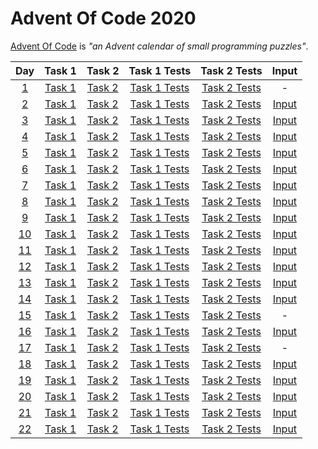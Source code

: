 # Advent Of Code 2020
[Advent Of Code](https://adventofcode.com/2020/about) is *"an Advent calendar of small programming puzzles"*.

| Day | Task 1 | Task 2 | Task 1 Tests | Task 2 Tests | Input |
|:---:|:------:|:------:|:------------:|:------------:|:-----:|
| [1](https://adventofcode.com/2020/day/1) | [Task 1](/AdventOfCode2020/Day01Task1.cs) | [Task 2](/AdventOfCode2020/Day01Task2.cs) | [Task 1 Tests](/AdventOfCode2020.Tests/Day01Task1Tests.cs) | [Task 2 Tests](/AdventOfCode2020.Tests/Day01Task1Tests.cs) | - |
| [2](https://adventofcode.com/2020/day/2) | [Task 1](/AdventOfCode2020/Day02Task1.cs) | [Task 2](/AdventOfCode2020/Day02Task2.cs) | [Task 1 Tests](/AdventOfCode2020.Tests/Day02Task1Tests.cs) | [Task 2 Tests](/AdventOfCode2020.Tests/Day02Task1Tests.cs) | [Input](/AdventOfCode2020.Tests/Files/Day02.txt) |
| [3](https://adventofcode.com/2020/day/3) | [Task 1](/AdventOfCode2020/Day03Task1.cs) | [Task 2](/AdventOfCode2020/Day03Task2.cs) | [Task 1 Tests](/AdventOfCode2020.Tests/Day03Task1Tests.cs) | [Task 2 Tests](/AdventOfCode2020.Tests/Day03Task1Tests.cs) | [Input](/AdventOfCode2020.Tests/Files/Day03.txt) |
| [4](https://adventofcode.com/2020/day/4) | [Task 1](/AdventOfCode2020/Day04Task1.cs) | [Task 2](/AdventOfCode2020/Day04Task2.cs) | [Task 1 Tests](/AdventOfCode2020.Tests/Day04Task1Tests.cs) | [Task 2 Tests](/AdventOfCode2020.Tests/Day04Task1Tests.cs) | [Input](/AdventOfCode2020.Tests/Files/Day04.txt) |
| [5](https://adventofcode.com/2020/day/5) | [Task 1](/AdventOfCode2020/Day05Task1.cs) | [Task 2](/AdventOfCode2020/Day05Task2.cs) | [Task 1 Tests](/AdventOfCode2020.Tests/Day05Task1Tests.cs) | [Task 2 Tests](/AdventOfCode2020.Tests/Day05Task1Tests.cs) | [Input](/AdventOfCode2020.Tests/Files/Day05.txt) |
| [6](https://adventofcode.com/2020/day/6) | [Task 1](/AdventOfCode2020/Day06Task1.cs) | [Task 2](/AdventOfCode2020/Day06Task2.cs) | [Task 1 Tests](/AdventOfCode2020.Tests/Day06Task1Tests.cs) | [Task 2 Tests](/AdventOfCode2020.Tests/Day06Task1Tests.cs) | [Input](/AdventOfCode2020.Tests/Files/Day06.txt) |
| [7](https://adventofcode.com/2020/day/7) | [Task 1](/AdventOfCode2020/Day07Task1.cs) | [Task 2](/AdventOfCode2020/Day07Task2.cs) | [Task 1 Tests](/AdventOfCode2020.Tests/Day07Task1Tests.cs) | [Task 2 Tests](/AdventOfCode2020.Tests/Day07Task1Tests.cs) | [Input](/AdventOfCode2020.Tests/Files/Day07.txt) |
| [8](https://adventofcode.com/2020/day/8) | [Task 1](/AdventOfCode2020/Day08Task1.cs) | [Task 2](/AdventOfCode2020/Day08Task2.cs) | [Task 1 Tests](/AdventOfCode2020.Tests/Day08Task1Tests.cs) | [Task 2 Tests](/AdventOfCode2020.Tests/Day08Task1Tests.cs) | [Input](/AdventOfCode2020.Tests/Files/Day08.txt) |
| [9](https://adventofcode.com/2020/day/9) | [Task 1](/AdventOfCode2020/Day09Task1.cs) | [Task 2](/AdventOfCode2020/Day09Task2.cs) | [Task 1 Tests](/AdventOfCode2020.Tests/Day09Task1Tests.cs) | [Task 2 Tests](/AdventOfCode2020.Tests/Day09Task1Tests.cs) | [Input](/AdventOfCode2020.Tests/Files/Day09.txt) |
| [10](https://adventofcode.com/2020/day/10) | [Task 1](/AdventOfCode2020/Day10Task1.cs) | [Task 2](/AdventOfCode2020/Day10Task2.cs) | [Task 1 Tests](/AdventOfCode2020.Tests/Day10Task1Tests.cs) | [Task 2 Tests](/AdventOfCode2020.Tests/Day10Task1Tests.cs) | [Input](/AdventOfCode2020.Tests/Files/Day10.txt) |
| [11](https://adventofcode.com/2020/day/11) | [Task 1](/AdventOfCode2020/Day11Task1.cs) | [Task 2](/AdventOfCode2020/Day11Task2.cs) | [Task 1 Tests](/AdventOfCode2020.Tests/Day11Task1Tests.cs) | [Task 2 Tests](/AdventOfCode2020.Tests/Day11Task1Tests.cs) | [Input](/AdventOfCode2020.Tests/Files/Day11.txt) |
| [12](https://adventofcode.com/2020/day/12) | [Task 1](/AdventOfCode2020/Day12Task1.cs) | [Task 2](/AdventOfCode2020/Day12Task2.cs) | [Task 1 Tests](/AdventOfCode2020.Tests/Day12Task1Tests.cs) | [Task 2 Tests](/AdventOfCode2020.Tests/Day12Task1Tests.cs) | [Input](/AdventOfCode2020.Tests/Files/Day12.txt) |
| [13](https://adventofcode.com/2020/day/13) | [Task 1](/AdventOfCode2020/Day13Task1.cs) | [Task 2](/AdventOfCode2020/Day13Task2.cs) | [Task 1 Tests](/AdventOfCode2020.Tests/Day13Task1Tests.cs) | [Task 2 Tests](/AdventOfCode2020.Tests/Day13Task1Tests.cs) | [Input](/AdventOfCode2020.Tests/Files/Day13.txt) |
| [14](https://adventofcode.com/2020/day/14) | [Task 1](/AdventOfCode2020/Day14Task1.cs) | [Task 2](/AdventOfCode2020/Day14Task2.cs) | [Task 1 Tests](/AdventOfCode2020.Tests/Day14Task1Tests.cs) | [Task 2 Tests](/AdventOfCode2020.Tests/Day14Task1Tests.cs) | [Input](/AdventOfCode2020.Tests/Files/Day14.txt) |
| [15](https://adventofcode.com/2020/day/15) | [Task 1](/AdventOfCode2020/Day15Task1.cs) | [Task 2](/AdventOfCode2020/Day15Task2.cs) | [Task 1 Tests](/AdventOfCode2020.Tests/Day15Task1Tests.cs) | [Task 2 Tests](/AdventOfCode2020.Tests/Day15Task1Tests.cs) | - |
| [16](https://adventofcode.com/2020/day/16) | [Task 1](/AdventOfCode2020/Day16Task1.cs) | [Task 2](/AdventOfCode2020/Day16Task2.cs) | [Task 1 Tests](/AdventOfCode2020.Tests/Day16Task1Tests.cs) | [Task 2 Tests](/AdventOfCode2020.Tests/Day16Task1Tests.cs) | [Input](/AdventOfCode2020.Tests/Files/Day16.txt) |
| [17](https://adventofcode.com/2020/day/17) | [Task 1](/AdventOfCode2020/Day17Task1.cs) | [Task 2](/AdventOfCode2020/Day17Task2.cs) | [Task 1 Tests](/AdventOfCode2020.Tests/Day17Task1Tests.cs) | [Task 2 Tests](/AdventOfCode2020.Tests/Day17Task1Tests.cs) | - |
| [18](https://adventofcode.com/2020/day/18) | [Task 1](/AdventOfCode2020/Day18Task1.cs) | [Task 2](/AdventOfCode2020/Day18Task2.cs) | [Task 1 Tests](/AdventOfCode2020.Tests/Day18Task1Tests.cs) | [Task 2 Tests](/AdventOfCode2020.Tests/Day18Task1Tests.cs) | [Input](/AdventOfCode2020.Tests/Files/Day18.txt) |
| [19](https://adventofcode.com/2020/day/19) | [Task 1](/AdventOfCode2020/Day19Task1.cs) | [Task 2](/AdventOfCode2020/Day19Task2.cs) | [Task 1 Tests](/AdventOfCode2020.Tests/Day19Task1Tests.cs) | [Task 2 Tests](/AdventOfCode2020.Tests/Day19Task1Tests.cs) | [Input](/AdventOfCode2020.Tests/Files/Day19.txt) |
| [20](https://adventofcode.com/2020/day/20) | [Task 1](/AdventOfCode2020/Day20Task1.cs) | [Task 2](/AdventOfCode2020/Day20Task2.cs) | [Task 1 Tests](/AdventOfCode2020.Tests/Day20Task1Tests.cs) | [Task 2 Tests](/AdventOfCode2020.Tests/Day20Task1Tests.cs) | [Input](/AdventOfCode2020.Tests/Files/Day20.txt) |
| [21](https://adventofcode.com/2020/day/21) | [Task 1](/AdventOfCode2020/Day21Task1.cs) | [Task 2](/AdventOfCode2020/Day21Task2.cs) | [Task 1 Tests](/AdventOfCode2020.Tests/Day21Task1Tests.cs) | [Task 2 Tests](/AdventOfCode2020.Tests/Day21Task1Tests.cs) | [Input](/AdventOfCode2020.Tests/Files/Day21.txt) |
| [22](https://adventofcode.com/2020/day/22) | [Task 1](/AdventOfCode2020/Day22Task1.cs) | [Task 2](/AdventOfCode2020/Day22Task2.cs) | [Task 1 Tests](/AdventOfCode2020.Tests/Day22Task1Tests.cs) | [Task 2 Tests](/AdventOfCode2020.Tests/Day22Task1Tests.cs) | [Input](/AdventOfCode2020.Tests/Files/Day22.txt) |
